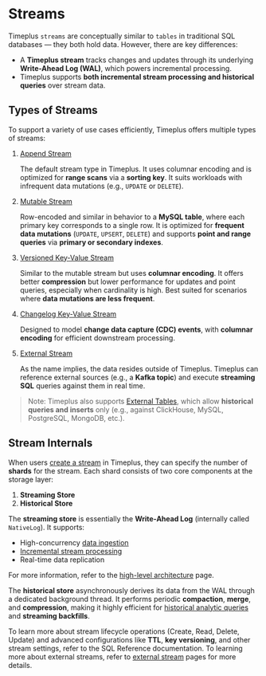 # Streams

Timeplus `streams` are conceptually similar to `tables` in traditional SQL databases — they both hold data. However, there are key differences:

* A **Timeplus stream** tracks changes and updates through its underlying **Write-Ahead Log (WAL)**, which powers incremental processing.
* Timeplus supports **both incremental stream processing and historical queries** over stream data.

## Types of Streams

To support a variety of use cases efficiently, Timeplus offers multiple types of streams:

1. [Append Stream](/append-stream)

   The default stream type in Timeplus. It uses columnar encoding and is optimized for **range scans** via a **sorting key**. It suits workloads with infrequent data mutations (e.g., `UPDATE` or `DELETE`).

2. [Mutable Stream](/mutable-stream)

   Row-encoded and similar in behavior to a **MySQL table**, where each primary key corresponds to a single row. It is optimized for **frequent data mutations** (`UPDATE`, `UPSERT`, `DELETE`) and supports **point and range queries** via **primary or secondary indexes**.

3. [Versioned Key-Value Stream](/versioned-stream)

   Similar to the mutable stream but uses **columnar encoding**. It offers better **compression** but lower performance for updates and point queries, especially when cardinality is high. Best suited for scenarios where **data mutations are less frequent**.

4. [Changelog Key-Value Stream](/changelog-stream)

   Designed to model **change data capture (CDC) events**, with **columnar encoding** for efficient downstream processing.

5. [External Stream](/external-stream)

   As the name implies, the data resides outside of Timeplus. Timeplus can reference external sources (e.g., a **Kafka topic**) and execute **streaming SQL** queries against them in real time.

> Note: Timeplus also supports [External Tables](/sql-create-external-table), which allow **historical queries and inserts** only (e.g., against ClickHouse, MySQL, PostgreSQL, MongoDB, etc.).


## Stream Internals

When users [create a stream](/sql-create-stream) in Timeplus, they can specify the number of **shards** for the stream. Each shard consists of two core components at the storage layer:

1. **Streaming Store**
2. **Historical Store**

The **streaming store** is essentially the **Write-Ahead Log** (internally called `NativeLog`). It supports:

* High-concurrency [data ingestion](/ingestion)
* [Incremental stream processing](/stream-query)
* Real-time data replication

For more information, refer to the [high-level architecture](/architecture) page.

The **historical store** asynchronously derives its data from the WAL through a dedicated background thread. It performs periodic **compaction**, **merge**, and **compression**, making it highly efficient for [historical analytic queries](/historical-query) and **streaming backfills**.

To learn more about stream lifecycle operations (Create, Read, Delete, Update) and advanced configurations like **TTL**, **key versioning**, and other stream settings, refer to the SQL Reference documentation. To learning more about external streams, refer to [external stream](/external-stream) pages for more details.
